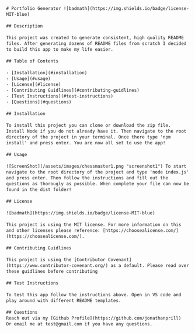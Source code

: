 
    
    # Portfolio Generator ![badmath](https://img.shields.io/badge/license-MIT-blue)
    
    ## Description

    This project was created to generate consistent, high quality README files. After generating dozens of README files from scratch I decided to build this app to make my life easier. 

    ## Table of Contents 

    - [Installation](#installation)
    - [Usage](#usage)
    - [License](#license)
    - [Contributing Guidlines](#contributing-guidlines)
    - [Test Instructions](#test-instructions)
    - [Questions](#questions)

    ## Installation

    To install this project you can clone or download the zip file. Install Node if you do not already have it. Then navigate to the root directory of the project in your terminal. Once there type 'npm install' and press enter. You are now all set to use the app!

    ## Usage

    ![ScreenShot](/assets/images/chessmaster1.png "screenshot1") To start navigate to the root directory of the project and type 'node index.js' and press enter. Then follow the instructions and fill out the questions as thorougly as possible. When complete your file can now be found in the dist folder!

    ## License

    ![badmath](https://img.shields.io/badge/license-MIT-blue)

    This project is using the MIT license. For more information on this and other licenses please reference: [https://choosealicense.com/](https://choosealicense.com/).

    ## Contributing Guidlines

    This project is using the [Contributor Covenant](https://www.contributor-covenant.org/) as a default. Please read over these guidlines before contributing
    
    ## Test Instructions

    To test this app follow the instructions above. Open in VS code and play around with different README templates.

    ## Questions
    Reach out via my [Github Profile](https://github.com/jonathanprill)
    Or email me at test@gmail.com if you have any questions.
    